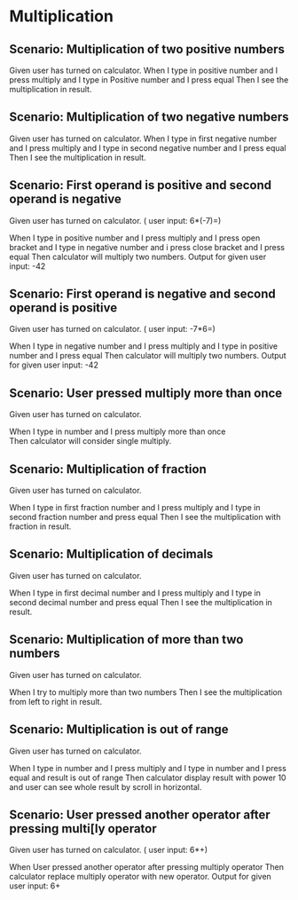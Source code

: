 # Multiplication

## Scenario: Multiplication of two positive numbers
  
  Given user has turned on calculator.
  When I type in positive number and I press multiply and I type in Positive number
  and I press equal
  Then I see the multiplication in result.

## Scenario: Multiplication of two negative numbers
  
  Given user has turned on calculator.
  When I type in first negative number and I press multiply and I type in second
  negative number and I press equal
  Then I see the multiplication in result.
  
## Scenario: First operand is positive and second operand is negative

  Given user has turned on calculator. ( user input: 6*(-7)=)

  When I type in positive number and I press multiply and I press open bracket and
  I type in negative number and i press close bracket and I press equal
  Then calculator will multiply two numbers. Output for given user input: -42
  
## Scenario: First operand is negative and second operand is positive
  
  Given user has turned on calculator. ( user input: -7*6=)

  When I type in negative number and I press multiply and I type in positive number
  and I press equal
  Then calculator will multiply two numbers. Output for given user input: -42
  
## Scenario: User pressed multiply more than once
  
  Given user has turned on calculator.

  When I type in number and I press multiply more than once  
  Then calculator will consider single multiply.
  
## Scenario: Multiplication of fraction
  
  Given user has turned on calculator.

  When I type in first fraction number and I press multiply and I type in second
  fraction number and press equal
  Then I see the multiplication with fraction in result.
  
## Scenario: Multiplication of decimals
  
  Given user has turned on calculator.

  When I type in first decimal number and I press multiply and I type in second
  decimal number and press equal
  Then I see the multiplication in result.
  
## Scenario: Multiplication of more than two numbers
  
  Given user has turned on calculator.
  
  When I try to multiply more than two numbers
  Then I see the multiplication from left to right in result.
  
## Scenario: Multiplication is out of range
  
  Given user has turned on calculator.
  
  When I type in number and I press multiply and I type in number
  and I press equal and result is out of range
  Then calculator display result with power 10 and user can see whole result
  by scroll in horizontal.
  
## Scenario: User pressed another operator after pressing multi[ly operator
  
  Given user has turned on calculator. ( user input: 6*+)
  
  When User pressed another operator after pressing multiply operator
  Then calculator replace multiply operator with new operator. Output for given
  user input: 6+
